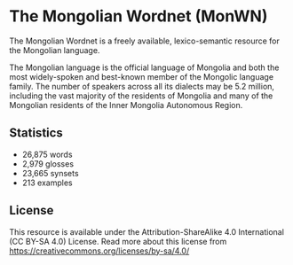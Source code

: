 # The Mongolian Wordnet (MonWN)
The Mongolian Wordnet is a freely available, lexico-semantic resource for the Mongolian language.

The Mongolian language is the official language of Mongolia and both the most widely-spoken and best-known member of the Mongolic language family. The number of speakers across all its dialects may be 5.2 million, including the vast majority of the residents of Mongolia and many of the Mongolian residents of the Inner Mongolia Autonomous Region.

## Statistics
- 26,875 words
- 2,979 glosses
- 23,665 synsets
- 213 examples

## License
This resource is available under the Attribution-ShareAlike 4.0 International (CC BY-SA 4.0) License. Read more about this license from https://creativecommons.org/licenses/by-sa/4.0/
